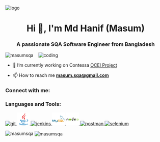  ![logo](https://encrypted-tbn0.gstatic.com/images?q=tbn:ANd9GcQgRXZHY4b7nNBq2Zeo3DR1G0rEYXAymtI5Vg&usqp=CAU)
<h1 align="center">Hi 👋, I'm Md Hanif (Masum)</h1>
<h3 align="center">A passionate SQA Software Engineer from Bangladesh</h3>
<img align="right"alt="coding"width="400"src="https://media.tenor.com/U3gdp2isP3EAAAAM/programming-software-testing.gif">


<p align="left"> <img src="https://komarev.com/ghpvc/?username=masumsqa&label=Profile%20views&color=0e75b6&style=flat" alt="masumsqa" /> </p>

- 🔭 I’m currently working on Contessa [OCEI Project](https://e-service.ocei.gov.bd/)

- 📫 How to reach me **masum.sqa@gmail.com**

<h3 align="left">Connect with me:</h3>
<p align="left">
</p>

<h3 align="left">Languages and Tools:</h3>
<p align="left"> <a href="https://git-scm.com/" target="_blank" rel="noreferrer"> <img src="https://www.vectorlogo.zone/logos/git-scm/git-scm-icon.svg" alt="git" width="40" height="40"/> </a> <a href="https://www.java.com" target="_blank" rel="noreferrer"> <img src="https://raw.githubusercontent.com/devicons/devicon/master/icons/java/java-original.svg" alt="java" width="40" height="40"/> </a> <a href="https://www.jenkins.io" target="_blank" rel="noreferrer"> <img src="https://www.vectorlogo.zone/logos/jenkins/jenkins-icon.svg" alt="jenkins" width="40" height="40"/> </a> <a href="https://www.mysql.com/" target="_blank" rel="noreferrer"> <img src="https://raw.githubusercontent.com/devicons/devicon/master/icons/mysql/mysql-original-wordmark.svg" alt="mysql" width="40" height="40"/> </a> <a href="https://nodejs.org" target="_blank" rel="noreferrer"> <img src="https://raw.githubusercontent.com/devicons/devicon/master/icons/nodejs/nodejs-original-wordmark.svg" alt="nodejs" width="40" height="40"/> </a> <a href="https://postman.com" target="_blank" rel="noreferrer"> <img src="https://www.vectorlogo.zone/logos/getpostman/getpostman-icon.svg" alt="postman" width="40" height="40"/> </a> <a href="https://www.selenium.dev" target="_blank" rel="noreferrer"> <img src="https://raw.githubusercontent.com/detain/svg-logos/780f25886640cef088af994181646db2f6b1a3f8/svg/selenium-logo.svg" alt="selenium" width="40" height="40"/> </a> </p>

<p><img align="left" src="https://github-readme-stats.vercel.app/api/top-langs?username=masumsqa&show_icons=true&locale=en&layout=compact" alt="masumsqa" /></p>

<p>&nbsp;<img align="center" src="https://github-readme-stats.vercel.app/api?username=masumsqa&show_icons=true&locale=en" alt="masumsqa" /></p>
